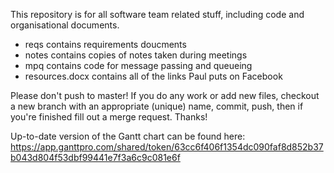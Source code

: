 This repository is for all software team related stuff, including code and organisational documents.

- reqs contains requirements doucments
- notes contains copies of notes taken during meetings
- mpq contains code for message passing and queueing
- resources.docx contains all of the links Paul puts on Facebook

Please don't push to master! If you do any work or add new files, checkout a new branch with an appropriate (unique) name, commit, push, then if you're finished fill out a merge request. Thanks!

Up-to-date version of the Gantt chart can be found here: 
https://app.ganttpro.com/shared/token/63cc6f406f1354dc090faf8d852b37b043d804f53dbf99441e7f3a6c9c081e6f

